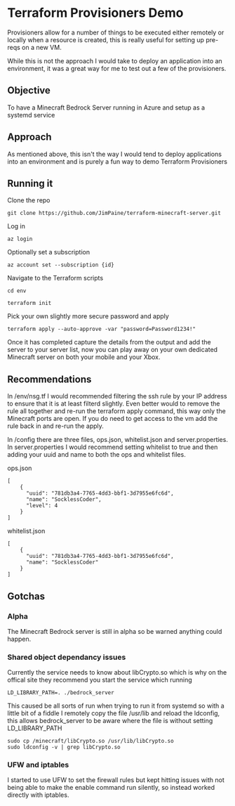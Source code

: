 # Terraform Provisioners Demo
Provisioners allow for a number of things to be executed either remotely or locally when a resource is created, this is really useful for setting up pre-reqs on a new VM. 

While this is not the approach I would take to deploy an application into an environment, it was a great way for me to test out a few of the provisioners.

## Objective
To have a Minecraft Bedrock Server running in Azure and setup as a systemd service

## Approach
As mentioned above, this isn't the way I would tend to deploy applications into an environment and is purely a fun way to demo Terraform Provisioners

## Running it

Clone the repo

```
git clone https://github.com/JimPaine/terraform-minecraft-server.git
```
Log in

```
az login
```

Optionally set a subscription

```
az account set --subscription {id}
```

Navigate to the Terraform scripts

```
cd env
```

```
terraform init
```

Pick your own slightly more secure password and apply

```
terraform apply --auto-approve -var "password=Password1234!"
```

Once it has completed capture the details from the output and add the server to your server list, now you can play away on your own dedicated Minecraft server on both your mobile and your Xbox.

## Recommendations

In /env/nsg.tf I would recommended filtering the ssh rule by your IP address to ensure that it is at least filterd slightly. Even better would to remove the rule all together and re-run the terraform apply command, this way only the Minecraft ports are open. If you do need to get access to the vm add the rule back in and re-run the apply.

In /config there are three files, ops.json, whitelist.json and server.properties. In server.properties I would recommend setting whitelist to true and then adding your uuid and name to both the ops and whitelist files.

ops.json

```
[
    {
      "uuid": "781db3a4-7765-4dd3-bbf1-3d7955e6fc6d",
      "name": "SocklessCoder",
      "level": 4
    }
]
```
whitelist.json

```
[
    {
      "uuid": "781db3a4-7765-4dd3-bbf1-3d7955e6fc6d",
      "name": "SocklessCoder"
    }
]
```

## Gotchas

### Alpha

The Minecraft Bedrock server is still in alpha so be warned anything could happen.

### Shared object dependancy issues
Currently the service needs to know about libCrypto.so which is why on the offical site they recommend you start the service which running

```
LD_LIBRARY_PATH=. ./bedrock_server
```

This caused be all sorts of run when trying to run it from systemd so with a little bit of a fiddle I remotely copy the file /usr/lib and reload the ldconfig, this allows bedrock_server to be aware where the file is without setting LD_LIBRARY_PATH

```
sudo cp /minecraft/libCrypto.so /usr/lib/libCrypto.so
sudo ldconfig -v | grep libCrypto.so
```

### UFW and iptables

I started to use UFW to set the firewall rules but kept hitting issues with not being able to make the enable command run silently, so instead worked directly with iptables.